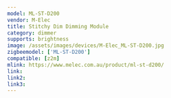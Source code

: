 ```yaml
---
model: ML-ST-D200
vendor: M-Elec
title: Stitchy Dim Dimming Module
category: dimmer
supports: brightness
image: /assets/images/devices/M-Elec_ML-ST-D200.jpg
zigbeemodel: ['ML-ST-D200']
compatible: [z2m]
mlink: https://www.melec.com.au/product/ml-st-d200/
link: 
link2: 
link3: 
---
```

